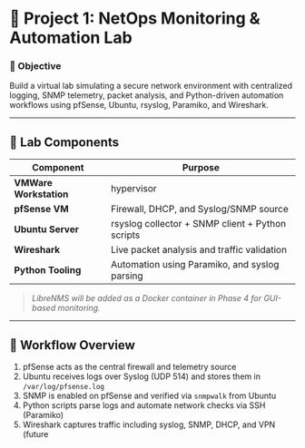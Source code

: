 # 🧪 **Project 1: NetOps Monitoring & Automation Lab**

### 🎯 Objective  
Build a virtual lab simulating a secure network environment with centralized logging, SNMP telemetry, packet analysis, and Python-driven automation workflows using pfSense, Ubuntu, rsyslog, Paramiko, and Wireshark.

---

## 🧱 Lab Components  

| Component           | Purpose                                            |
|---------------------|----------------------------------------------------|
| **VMWare Workstation**       | hypervisor             |
| **pfSense VM**       | Firewall, DHCP, and Syslog/SNMP source             |
| **Ubuntu Server**    | rsyslog collector + SNMP client + Python scripts   |
| **Wireshark**        | Live packet analysis and traffic validation        |
| **Python Tooling**   | Automation using Paramiko, and syslog parsing |

> *LibreNMS will be added as a Docker container in Phase 4 for GUI-based monitoring.*

---

## 🔄 Workflow Overview  

1. pfSense acts as the central firewall and telemetry source  
2. Ubuntu receives logs over Syslog (UDP 514) and stores them in `/var/log/pfsense.log`  
3. SNMP is enabled on pfSense and verified via `snmpwalk` from Ubuntu  
4. Python scripts parse logs and automate network checks via SSH (Paramiko)  
5. Wireshark captures traffic including syslog, SNMP, DHCP, and VPN (future
